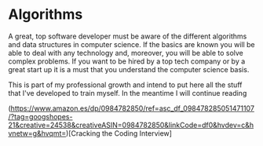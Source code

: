 # Algorithms

A great, top software developer must be aware of the different algorithms and data structures in computer science. If the basics are known you will be able to deal with any technology and, moreover, you will be able to solve complex problems. If you want to be hired by a top tech company or by a great start up it is a must that you understand the computer science basis. 

This is part of my professional growth and intend to put here all the stuff that I've developed to train myself. In the meantime I will continue reading 

(https://www.amazon.es/dp/0984782850/ref=asc_df_098478285051471107/?tag=googshopes-21&creative=24538&creativeASIN=0984782850&linkCode=df0&hvdev=c&hvnetw=g&hvqmt=)[Cracking the Coding Interview]
